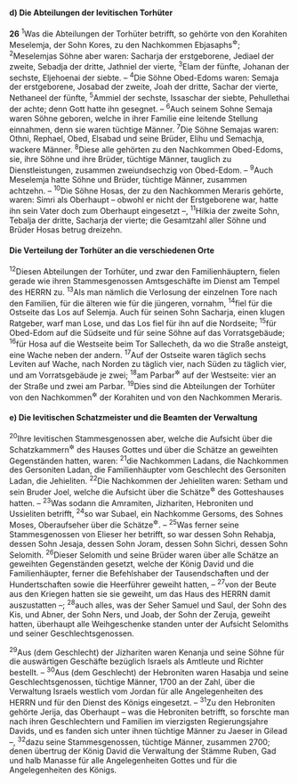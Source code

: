 #### d) Die Abteilungen der levitischen Torhüter

__26__
<sup>1</sup>Was die Abteilungen der Torhüter betrifft, so gehörte von den Korahiten Meselemja, der Sohn Kores, zu den Nachkommen Ebjasaphs<sup title="vgl. 9,19">&#x2732;</sup>;
<sup>2</sup>Meselemjas Söhne aber waren: Sacharja der erstgeborene, Jediael der zweite, Sebadja der dritte, Jathniel der vierte,
<sup>3</sup>Elam der fünfte, Johanan der sechste, Eljehoenai der siebte. –
<sup>4</sup>Die Söhne Obed-Edoms waren: Semaja der erstgeborene, Josabad der zweite, Joah der dritte, Sachar der vierte, Nethaneel der fünfte,
<sup>5</sup>Ammiel der sechste, Issaschar der siebte, Pehullethai der achte; denn Gott hatte ihn gesegnet. –
<sup>6</sup>Auch seinem Sohne Semaja waren Söhne geboren, welche in ihrer Familie eine leitende Stellung einnahmen, denn sie waren tüchtige Männer.
<sup>7</sup>Die Söhne Semajas waren: Othni, Rephael, Obed, Elsabad und seine Brüder, Elihu und Semachja, wackere Männer.
<sup>8</sup>Diese alle gehörten zu den Nachkommen Obed-Edoms, sie, ihre Söhne und ihre Brüder, tüchtige Männer, tauglich zu Dienstleistungen, zusammen zweiundsechzig von Obed-Edom. –
<sup>9</sup>Auch Meselemja hatte Söhne und Brüder, tüchtige Männer, zusammen achtzehn. –
<sup>10</sup>Die Söhne Hosas, der zu den Nachkommen Meraris gehörte, waren: Simri als Oberhaupt – obwohl er nicht der Erstgeborene war, hatte ihn sein Vater doch zum Oberhaupt eingesetzt –,
<sup>11</sup>Hilkia der zweite Sohn, Tebalja der dritte, Sacharja der vierte; die Gesamtzahl aller Söhne und Brüder Hosas betrug dreizehn.

#### Die Verteilung der Torhüter an die verschiedenen Orte

<sup>12</sup>Diesen Abteilungen der Torhüter, und zwar den Familienhäuptern, fielen gerade wie ihren Stammesgenossen Amtsgeschäfte im Dienst am Tempel des HERRN zu.
<sup>13</sup>Als man nämlich die Verlosung der einzelnen Tore nach den Familien, für die älteren wie für die jüngeren, vornahm,
<sup>14</sup>fiel für die Ostseite das Los auf Selemja. Auch für seinen Sohn Sacharja, einen klugen Ratgeber, warf man Lose, und das Los fiel für ihn auf die Nordseite;
<sup>15</sup>für Obed-Edom auf die Südseite und für seine Söhne auf das Vorratsgebäude;
<sup>16</sup>für Hosa auf die Westseite beim Tor Sallecheth, da wo die Straße ansteigt, eine Wache neben der andern.
<sup>17</sup>Auf der Ostseite waren täglich sechs Leviten auf Wache, nach Norden zu täglich vier, nach Süden zu täglich vier, und am Vorratsgebäude je zwei;
<sup>18</sup>am Parbar<sup title="d.h. Anbau; vgl. 2.Kön 23,11">&#x2732;</sup> auf der Westseite: vier an der Straße und zwei am Parbar.
<sup>19</sup>Dies sind die Abteilungen der Torhüter von den Nachkommen<sup title="= aus dem Geschlecht">&#x2732;</sup> der Korahiten und von den Nachkommen Meraris.

#### e) Die levitischen Schatzmeister und die Beamten der Verwaltung

<sup>20</sup>Ihre levitischen Stammesgenossen aber, welche die Aufsicht über die Schatzkammern<sup title="oder: Vorräte">&#x2732;</sup> des Hauses Gottes und über die Schätze an geweihten Gegenständen hatten, waren:
<sup>21</sup>die Nachkommen Ladans, die Nachkommen des Gersoniten Ladan, die Familienhäupter vom Geschlecht des Gersoniten Ladan, die Jehieliten.
<sup>22</sup>Die Nachkommen der Jehieliten waren: Setham und sein Bruder Joel, welche die Aufsicht über die Schätze<sup title="oder: Vorräte">&#x2732;</sup> des Gotteshauses hatten. –
<sup>23</sup>Was sodann die Amramiten, Jizhariten, Hebroniten und Ussieliten betrifft,
<sup>24</sup>so war Subael, ein Nachkomme Gersoms, des Sohnes Moses, Oberaufseher über die Schätze<sup title="oder: Vorräte">&#x2732;</sup>. –
<sup>25</sup>Was ferner seine Stammesgenossen von Elieser her betrifft, so war dessen Sohn Rehabja, dessen Sohn Jesaja, dessen Sohn Joram, dessen Sohn Sichri, dessen Sohn Selomith.
<sup>26</sup>Dieser Selomith und seine Brüder waren über alle Schätze an geweihten Gegenständen gesetzt, welche der König David und die Familienhäupter, ferner die Befehlshaber der Tausendschaften und der Hundertschaften sowie die Heerführer geweiht hatten, –
<sup>27</sup>von der Beute aus den Kriegen hatten sie sie geweiht, um das Haus des HERRN damit auszustatten –;
<sup>28</sup>auch alles, was der Seher Samuel und Saul, der Sohn des Kis, und Abner, der Sohn Ners, und Joab, der Sohn der Zeruja, geweiht hatten, überhaupt alle Weihgeschenke standen unter der Aufsicht Selomiths und seiner Geschlechtsgenossen.

<sup>29</sup>Aus (dem Geschlecht) der Jizhariten waren Kenanja und seine Söhne für die auswärtigen Geschäfte bezüglich Israels als Amtleute und Richter bestellt. –
<sup>30</sup>Aus (dem Geschlecht) der Hebroniten waren Hasabja und seine Geschlechtsgenossen, tüchtige Männer, 1700 an der Zahl, über die Verwaltung Israels westlich vom Jordan für alle Angelegenheiten des HERRN und für den Dienst des Königs eingesetzt. –
<sup>31</sup>Zu den Hebroniten gehörte Jerija, das Oberhaupt – was die Hebroniten betrifft, so forschte man nach ihren Geschlechtern und Familien im vierzigsten Regierungsjahre Davids, und es fanden sich unter ihnen tüchtige Männer zu Jaeser in Gilead –,
<sup>32</sup>dazu seine Stammesgenossen, tüchtige Männer, zusammen 2700; denen übertrug der König David die Verwaltung der Stämme Ruben, Gad und halb Manasse für alle Angelegenheiten Gottes und für die Angelegenheiten des Königs.